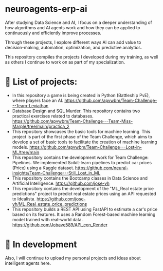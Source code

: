 # neuroagents-erp-ai
After studying Data Science and AI, I focus on a deeper understanding of how algorithms and AI agents work and how they can be applied to continuously and efficiently improve processes. 

Through these projects, I explore different ways AI can add value to decision-making, automation, optimization, and predictive analytics.

This repository compiles the projects I developed during my training, as well as others I continue to work on as part of my specialization.

# 📂 List of projects:
- In this repository a game is being created in Python (Battleship PvE), where players face an AI. https://github.com/apvwbm/Team-Challenge---Team-Leviathan
- Database Design and SQL Murder. This repository contains two practical exercises related to databases. https://github.com/apvwbm/Team-Challenge---Team-Miss-Marple/tree/main/practica_2
- This repository showcases the basic tools for machine learning. This project is part of the first phase of the Team Challenge, which aims to develop a set of basic tools to facilitate the creation of machine learning models. https://github.com/apvwbm/Team-Challenge---Lost-in-ML/tree/main
- This repository contains the development work for Team Challenge: Pipelines. We implemented Scikit-learn pipelines to predict car prices (Price) using a Kaggle dataset. https://github.com/neural-insights/Team-Challenge---Still_Lost_in_ML
- This repository contains the Bootcamp classes in Data Science and Artificial Intelligence. https://github.com/jose-yh
- This repository contains the development of the "ML_Real estate price predictions" project to predict real estate prices using an API requested to Idealista. https://github.com/jose-yh/ML_Real_estate_price_predictions
- This repository builds a REST API using FastAPI to estimate a car's price based on its features. It uses a Random Forest-based machine learning model trained with real-world data. https://github.com/Jobave589/API_con_Render

# 🚀 In development

Also, I will continue to upload my personal projects and ideas about intelligent agents here.
